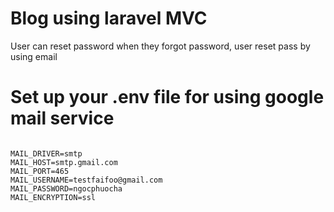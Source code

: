 <h1>Blog using laravel MVC</h1>
<p>User can reset password when they forgot password, user reset pass by using email</p>

<h1 class="color:red;">Set up your .env file for using google mail service</h1>
<code>
MAIL_DRIVER=smtp
MAIL_HOST=smtp.gmail.com
MAIL_PORT=465
MAIL_USERNAME=testfaifoo@gmail.com
MAIL_PASSWORD=ngocphuocha
MAIL_ENCRYPTION=ssl
</code>
